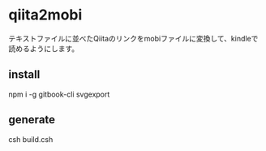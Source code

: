 # qiita2mobi

テキストファイルに並べたQiitaのリンクをmobiファイルに変換して、kindleで読めるようにします。

## install
npm i -g gitbook-cli svgexport

## generate
csh build.csh
